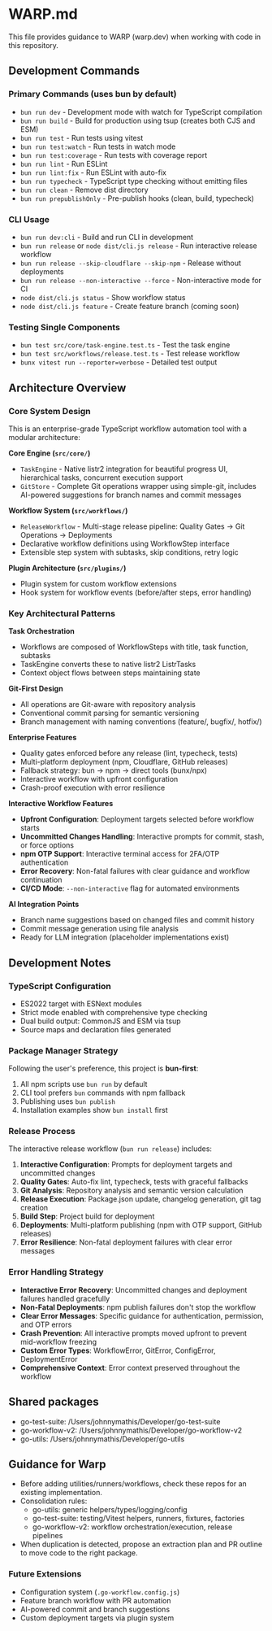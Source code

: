 # WARP.md

This file provides guidance to WARP (warp.dev) when working with code in this repository.

## Development Commands

### Primary Commands (uses bun by default)
- `bun run dev` - Development mode with watch for TypeScript compilation
- `bun run build` - Build for production using tsup (creates both CJS and ESM)
- `bun run test` - Run tests using vitest
- `bun run test:watch` - Run tests in watch mode
- `bun run test:coverage` - Run tests with coverage report
- `bun run lint` - Run ESLint
- `bun run lint:fix` - Run ESLint with auto-fix
- `bun run typecheck` - TypeScript type checking without emitting files
- `bun run clean` - Remove dist directory
- `bun run prepublishOnly` - Pre-publish hooks (clean, build, typecheck)

### CLI Usage
- `bun run dev:cli` - Build and run CLI in development
- `bun run release` or `node dist/cli.js release` - Run interactive release workflow
- `bun run release --skip-cloudflare --skip-npm` - Release without deployments
- `bun run release --non-interactive --force` - Non-interactive mode for CI
- `node dist/cli.js status` - Show workflow status
- `node dist/cli.js feature` - Create feature branch (coming soon)

### Testing Single Components
- `bun test src/core/task-engine.test.ts` - Test the task engine
- `bun test src/workflows/release.test.ts` - Test release workflow
- `bunx vitest run --reporter=verbose` - Detailed test output

## Architecture Overview

### Core System Design
This is an enterprise-grade TypeScript workflow automation tool with a modular architecture:

**Core Engine (`src/core/`)**
- `TaskEngine` - Native listr2 integration for beautiful progress UI, hierarchical tasks, concurrent execution support
- `GitStore` - Complete Git operations wrapper using simple-git, includes AI-powered suggestions for branch names and commit messages

**Workflow System (`src/workflows/`)**
- `ReleaseWorkflow` - Multi-stage release pipeline: Quality Gates → Git Operations → Deployments
- Declarative workflow definitions using WorkflowStep interface
- Extensible step system with subtasks, skip conditions, retry logic

**Plugin Architecture (`src/plugins/`)**
- Plugin system for custom workflow extensions
- Hook system for workflow events (before/after steps, error handling)

### Key Architectural Patterns

**Task Orchestration**
- Workflows are composed of WorkflowSteps with title, task function, subtasks
- TaskEngine converts these to native listr2 ListrTasks
- Context object flows between steps maintaining state

**Git-First Design**
- All operations are Git-aware with repository analysis
- Conventional commit parsing for semantic versioning
- Branch management with naming conventions (feature/, bugfix/, hotfix/)

**Enterprise Features**
- Quality gates enforced before any release (lint, typecheck, tests)
- Multi-platform deployment (npm, Cloudflare, GitHub releases)
- Fallback strategy: bun → npm → direct tools (bunx/npx)
- Interactive workflow with upfront configuration
- Crash-proof execution with error resilience

**Interactive Workflow Features**
- **Upfront Configuration**: Deployment targets selected before workflow starts
- **Uncommitted Changes Handling**: Interactive prompts for commit, stash, or force options
- **npm OTP Support**: Interactive terminal access for 2FA/OTP authentication
- **Error Recovery**: Non-fatal failures with clear guidance and workflow continuation
- **CI/CD Mode**: `--non-interactive` flag for automated environments

**AI Integration Points**
- Branch name suggestions based on changed files and commit history
- Commit message generation using file analysis
- Ready for LLM integration (placeholder implementations exist)

## Development Notes

### TypeScript Configuration
- ES2022 target with ESNext modules
- Strict mode enabled with comprehensive type checking
- Dual build output: CommonJS and ESM via tsup
- Source maps and declaration files generated

### Package Manager Strategy
Following the user's preference, this project is **bun-first**:
1. All npm scripts use `bun run` by default
2. CLI tool prefers `bun` commands with npm fallback
3. Publishing uses `bun publish`
4. Installation examples show `bun install` first

### Release Process
The interactive release workflow (`bun run release`) includes:
1. **Interactive Configuration**: Prompts for deployment targets and uncommitted changes
2. **Quality Gates**: Auto-fix lint, typecheck, tests with graceful fallbacks
3. **Git Analysis**: Repository analysis and semantic version calculation
4. **Release Execution**: Package.json update, changelog generation, git tag creation
5. **Build Step**: Project build for deployment
6. **Deployments**: Multi-platform publishing (npm with OTP support, GitHub releases)
7. **Error Resilience**: Non-fatal deployment failures with clear error messages

### Error Handling Strategy
- **Interactive Error Recovery**: Uncommitted changes and deployment failures handled gracefully
- **Non-Fatal Deployments**: npm publish failures don't stop the workflow
- **Clear Error Messages**: Specific guidance for authentication, permission, and OTP errors
- **Crash Prevention**: All interactive prompts moved upfront to prevent mid-workflow freezing
- **Custom Error Types**: WorkflowError, GitError, ConfigError, DeploymentError
- **Comprehensive Context**: Error context preserved throughout the workflow

## Shared packages
- go-test-suite: /Users/johnnymathis/Developer/go-test-suite
- go-workflow-v2: /Users/johnnymathis/Developer/go-workflow-v2
- go-utils: /Users/johnnymathis/Developer/go-utils

## Guidance for Warp
- Before adding utilities/runners/workflows, check these repos for an existing implementation.
- Consolidation rules:
  - go-utils: generic helpers/types/logging/config
  - go-test-suite: testing/Vitest helpers, runners, fixtures, factories
  - go-workflow-v2: workflow orchestration/execution, release pipelines
- When duplication is detected, propose an extraction plan and PR outline to move code to the right package.

### Future Extensions
- Configuration system (`.go-workflow.config.js`)
- Feature branch workflow with PR automation
- AI-powered commit and branch suggestions
- Custom deployment targets via plugin system
